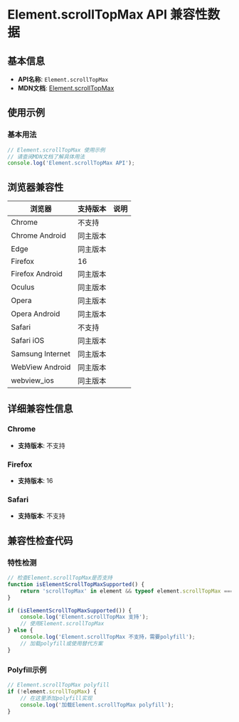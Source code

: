 # Element.scrollTopMax API 兼容性数据

## 基本信息

- **API名称**: `Element.scrollTopMax`
- **MDN文档**: [Element.scrollTopMax](https://developer.mozilla.org/docs/Web/API/Element/scrollTopMax)

## 使用示例

### 基本用法

```javascript
// Element.scrollTopMax 使用示例
// 请查阅MDN文档了解具体用法
console.log('Element.scrollTopMax API');
```

## 浏览器兼容性

| 浏览器 | 支持版本 | 说明 |
|--------|----------|------|
| Chrome | 不支持 |  |
| Chrome Android | 同主版本 |  |
| Edge | 同主版本 |  |
| Firefox | 16 |  |
| Firefox Android | 同主版本 |  |
| Oculus | 同主版本 |  |
| Opera | 同主版本 |  |
| Opera Android | 同主版本 |  |
| Safari | 不支持 |  |
| Safari iOS | 同主版本 |  |
| Samsung Internet | 同主版本 |  |
| WebView Android | 同主版本 |  |
| webview_ios | 同主版本 |  |

## 详细兼容性信息

### Chrome

- **支持版本**: 不支持

### Firefox

- **支持版本**: 16

### Safari

- **支持版本**: 不支持

## 兼容性检查代码

### 特性检测

```javascript
// 检查Element.scrollTopMax是否支持
function isElementScrollTopMaxSupported() {
    return 'scrollTopMax' in element && typeof element.scrollTopMax === 'function';
}

if (isElementScrollTopMaxSupported()) {
    console.log('Element.scrollTopMax 支持');
    // 使用Element.scrollTopMax
} else {
    console.log('Element.scrollTopMax 不支持，需要polyfill');
    // 加载polyfill或使用替代方案
}
```

### Polyfill示例

```javascript
// Element.scrollTopMax polyfill
if (!element.scrollTopMax) {
    // 在这里添加polyfill实现
    console.log('加载Element.scrollTopMax polyfill');
}
```

